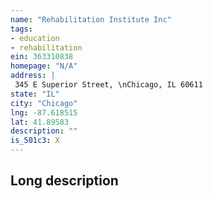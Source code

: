 ```yaml
---
name: "Rehabilitation Institute Inc"
tags:
- education
- rehabilitation
ein: 363310838
homepage: "N/A"
address: |
 345 E Superior Street, \nChicago, IL 60611
state: "IL"
city: "Chicago"
lng: -87.618515
lat: 41.89583
description: ""
is_501c3: X
---
```


## Long description


